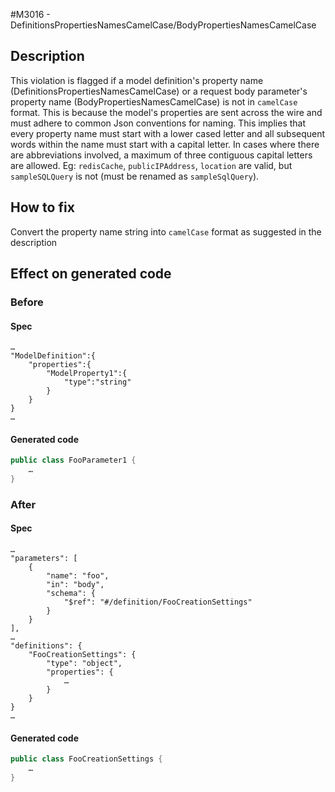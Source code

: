 #M3016 - DefinitionsPropertiesNamesCamelCase/BodyPropertiesNamesCamelCase
## Description
This violation is flagged if a model definition's property name (DefinitionsPropertiesNamesCamelCase) or a request body parameter's property name (BodyPropertiesNamesCamelCase)  is not in `camelCase` format. This is because the model's properties are sent across the wire and must adhere to common Json conventions for naming. This implies that every property name must start with a lower cased letter and all subsequent words within the name must start with a capital letter. In cases where there are abbreviations involved, a maximum of three contiguous capital letters are allowed. Eg: `redisCache`, `publicIPAddress`, `location` are valid, but `sampleSQLQuery` is not (must be renamed as `sampleSqlQuery`).

## How to fix
Convert the property name string into `camelCase` format as suggested in the description


## Effect on generated code
### Before
#### Spec
```json5
…
"ModelDefinition":{
    "properties":{
        "ModelProperty1":{
            "type":"string"
        }
    }
}
…
```
#### Generated code
```csharp
public class FooParameter1 {
    …
}
```
### After
#### Spec
```json5
…
"parameters": [
    {
        "name": "foo",
        "in": "body",
        "schema": {
            "$ref": "#/definition/FooCreationSettings"
        }
    }
],
…
"definitions": {
    "FooCreationSettings": {
        "type": "object",
        "properties": {
            …
        }
    }
}
…
```
#### Generated code
```csharp
public class FooCreationSettings {
    …
}
```